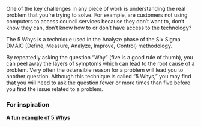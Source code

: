 One of the key challenges in any piece of work is understanding the real problem that you’re trying to solve. For example, are customers not using computers to access council services because they don’t want to, don’t know they can, don’t know how to or don’t have access to the technology?


The 5 Whys is a technique used in the Analyze phase of the Six Sigma DMAIC (Define, Measure, Analyze, Improve, Control) methodology.

By repeatedly asking the question “Why” (five is a good rule of thumb), you can peel away the layers of symptoms which can lead to the root cause of a problem. Very often the ostensible reason for a problem will lead you to another question. Although this technique is called “5 Whys,” you may find that you will need to ask the question fewer or more times than five before you find the issue related to a problem.

<h3>For inspiration</h3><strong>A fun <a href="http://www.velactionstore.com/content/assets/36/364415/Product_Images/Module_Product_Images/5_Whys/5-Whys-Exercise-Solution-Sample.png">example of 5 Whys</a> </strong>
